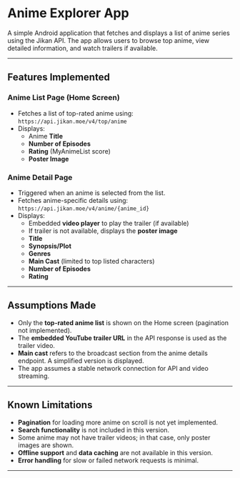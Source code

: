 # Anime Explorer App

A simple Android application that fetches and displays a list of anime series using the Jikan API. The app allows users to browse top anime, view detailed information, and watch trailers if available.

---

## Features Implemented

### Anime List Page (Home Screen)
- Fetches a list of top-rated anime using:  
  `https://api.jikan.moe/v4/top/anime`
- Displays:
    - Anime **Title**
    - **Number of Episodes**
    - **Rating** (MyAnimeList score)
    - **Poster Image**

### Anime Detail Page
- Triggered when an anime is selected from the list.
- Fetches anime-specific details using:  
  `https://api.jikan.moe/v4/anime/{anime_id}`
- Displays:
    - Embedded **video player** to play the trailer (if available)
    - If trailer is not available, displays the **poster image**
    - **Title**
    - **Synopsis/Plot**
    - **Genres**
    - **Main Cast** (limited to top listed characters)
    - **Number of Episodes**
    - **Rating**

---

## Assumptions Made
- Only the **top-rated anime list** is shown on the Home screen (pagination not implemented).
- The **embedded YouTube trailer URL** in the API response is used as the trailer video.
- **Main cast** refers to the broadcast section from the anime details endpoint. A simplified version is displayed.
- The app assumes a stable network connection for API and video streaming.

---

## Known Limitations
- **Pagination** for loading more anime on scroll is not yet implemented.
- **Search functionality** is not included in this version.
- Some anime may not have trailer videos; in that case, only poster images are shown.
- **Offline support** and **data caching** are not available in this version.
- **Error handling** for slow or failed network requests is minimal.

---